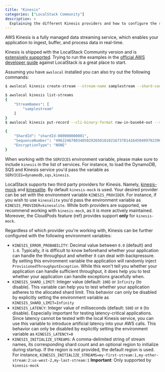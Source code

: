 ```yaml
---
title: "Kinesis"
categories: ["LocalStack Community"]
description: >
  Explaining the different Kinesis providers and how to configure the service.
---
```


AWS Kinesis is a fully managed data streaming service, which enables your application to ingest, buffer, and process data in real-time. 

Kinesis is shipped with the LocalStack Community version and is [extensively supported](https://github.com/localstack/localstack/blob/master/doc/feature_coverage.md). Trying to run the examples in the [official AWS developer guide](https://docs.aws.amazon.com/streams/latest/dev/introduction.html) against LocalStack is a great place to start.

Assuming you have `awslocal` installed you can also try out the following commands:

```bash
$ awslocal kinesis create-stream --stream-name samplestream --shard-count 

$ awslocal kinesis list-streams 
{
    "StreamNames": [
        "samplestream"
    ]
}
$ awslocal kinesis put-record --cli-binary-format raw-in-base64-out --stream-name samplestream --data '{"symbol":"TEST","sampleno":42}' --partition-key test1 

{
    "ShardId": "shardId-000000000001",
    "SequenceNumber": "49622467803485029265018102167378141645049970239670845458",
    "EncryptionType": "NONE"
}
```

When working with the `SERVICES` environment variable, please make sure to include `kinesis` in the list of services. For instance, to load the DynamoDB, SQS and Kinesis service you'd pass the variable as `SERVICES=dynamodb,sqs,kinesis`.

LocalStack supports two third party providers for Kinesis. Namely, [kinesis-mock](https://github.com/etspaceman/kinesis-mock) and [kinesalite](https://github.com/mhart/kinesalite). By default `kinesis-mock` is used. Your desired provider can be set with the environment variable `KINESIS_PROVIDER`. For instance, if you wish to use `kinesalite` you'd pass the environment variable as `KINESIS_PROVIDER=kinesalite`. While both providers are supported, we recommend working with `kinesis-mock`, as it is more actively maintained. Moreover, the CloudPods feature (ref) provides support **only** for `kinesis-mock`. 

Regardless of which provider you're working with, Kinesis can be further configured with the following environment variables:

- `KINESIS_ERROR_PROBABILITY`: Decimal value between `0.0` (default) and `1.0`. 
  Typically, it is difficult to know beforehand whether your application can handle the throughput and whether it can deal with backpressure.  By setting this environment variable the application will randomly inject `ProvisionedThroughputException`. While this won't tell you whether your application can handle sufficient throughput, it does help you to test whether your application can handle exceptions gracefully when.  
- `KINESIS_SHARD_LIMIT`: Integer value (default: `100`) or `Infinity` (to disable). 
  This variable can help you to test whether your application adheres to the allocated shard limit.
  This behavior can only be disabled by explicitly setting the environment variable as `KINESIS_SHARD_LIMIT=Infinity` 
- `KINESIS_LATENCY`: Integer value of milliseconds (default: `500`) or `0` (to disable).
  Especially important for testing latency-critical applications. Since latency cannot be tested with the local Kinesis service, you can use this variable to introduce artificial latency into your AWS calls.
  This behavior can only be disabled by explicitly setting the environment variable as `KINESIS_LATENCY=0` 
- `KINESIS_INITIALIZE_STREAMS`: A comma-delimited string of stream names, its corresponding shard count and an optional region to initialize during startup. If the region is not provided, the default region is used. For instance, `KINESIS_INITIALIZE_STREAMS=my-first-stream:1,my-other-stream:2:us-west-2,my-last-stream:1` 
  **Important**: Only supported by `kinesis-mock`

